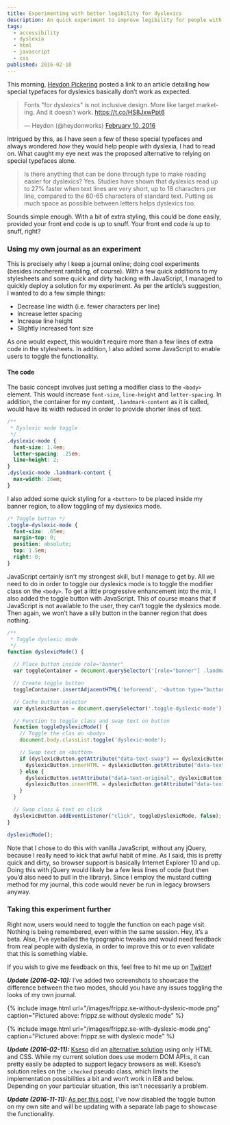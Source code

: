 ```yaml
---
title: Experimenting with better legibility for dyslexics
description: An quick experiment to improve legibility for people with dyslexia
tags:
  - accessibility
  - dyslexia
  - html
  - javascript
  - css
published: 2016-02-10
---
```


This morning, [Heydon Pickering](https://www.heydonworks.com) posted a link to an article detailing how special typefaces for dyslexics basically don’t work as expected.

<blockquote class="twitter-tweet" data-lang="en"><p lang="en" dir="ltr">Fonts &quot;for dyslexics&quot; is not inclusive design. More like target marketing. And it doesn&#39;t work. <a href="https://t.co/HS8JxwPpt6">https://t.co/HS8JxwPpt6</a></p>&mdash; Heydon (@heydonworks) <a href="https://twitter.com/heydonworks/status/697342047833976832">February 10, 2016</a></blockquote>

Intrigued by this, as I have seen a few of these special typefaces and always wondered _how_ they would help people with dyslexia, I had to read on. What caught my eye next was the proposed alternative to relying on special typefaces alone.

> Is there anything that can be done through type to make reading easier for dyslexics? Yes. Studies have shown that dyslexics read up to 27% faster when text lines are very short, up to 18 characters per line, compared to the 60-65 characters of standard text. Putting as much space as possible between letters helps dyslexics too.

Sounds simple enough. With a bit of extra styling, this could be done easily, provided your front end code is up to snuff. Your front end code _is_ up to snuff, right?

### Using my own journal as an experiment

This is precisely why I keep a journal online; doing cool experiments (besides incoherent rambling, of course). With a few quick additions to my stylesheets and some quick and dirty hacking with JavaScript, I managed to quickly deploy a solution for my experiment. As per the article’s suggestion, I wanted to do a few simple things:

* Decrease line width (i.e. fewer characters per line)
* Increase letter spacing
* Increase line height
* Slightly increased font size

As one would expect, this wouldn’t require more than a few lines of extra code in the stylesheets. In addition, I also added some JavaScript to enable users to toggle the functionality.

#### The code

The basic concept involves just setting a modifier class to the `<body>` element. This would increase `font-size`, `line-height` and `letter-spacing`. In addition, the container for my content, `.landmark-content` as it is called, would have its width reduced in order to provide shorter lines of text.

~~~css
/**
 * Dyslexic mode toggle
 */
.dyslexic-mode {
  font-size: 1.4em;
  letter-spacing: .25em;
  line-height: 2;
}
.dyslexic-mode .landmark-content {
  max-width: 26em;
}
~~~

I also added some quick styling for a `<button>` to be placed inside my banner region, to allow toggling of my dyslexics mode.

~~~css
/* Toggle button */
.toggle-dyslexic-mode {
  font-size: .65em;
  margin-top: 0;
  position: absolute;
  top: 1.5em;
  right: 0;
}
~~~

JavaScript certainly isn’t my strongest skill, but I manage to get by. All we need to do in order to toggle our dyslexics mode is to toggle the modifier class on the `<body>`. To get a little progressive enhancement into the mix, I also added the toggle button with JavaScript. This of course means that if JavaScript is not available to the user, they can’t toggle the dyslexics mode. Then again, we won’t have a silly button in the banner region that does nothing.

~~~javascript
/**
 * Toggle dyslexic mode
 */
function dyslexicMode() {

  // Place button inside role="banner"
  var toggleContainer = document.querySelector('[role="banner"] .landmark-content');

  // Create toggle button
  toggleContainer.insertAdjacentHTML('beforeend', '<button type="button" class="toggle-dyslexic-mode" data-text-original="Enable dyslexic mode" data-text-swap="Disable dyslexic mode">Enable dyslexic mode</button>');

  // Cache button selector
  var dyslexicButton = document.querySelector('.toggle-dyslexic-mode');

  // Function to toggle class and swap text on button
  function toggleDyslexicMode() {
    // Toggle the clas on <body>
    document.body.classList.toggle('dyslexic-mode');

    // Swap text on <button>
    if (dyslexicButton.getAttribute("data-text-swap") == dyslexicButton.innerHTML) {
      dyslexicButton.innerHTML = dyslexicButton.getAttribute("data-text-original");
    } else {
      dyslexicButton.setAttribute("data-text-original", dyslexicButton.innerHTML);
      dyslexicButton.innerHTML = dyslexicButton.getAttribute("data-text-swap");
    }
  }

  // Swap class & text on click
  dyslexicButton.addEventListener("click", toggleDyslexicMode, false);
}

dyslexicMode();
~~~

Note that I chose to do this with vanilla JavaScript, without any jQuery, because I really need to kick that awful habit of mine. As I said, this is pretty quick and dirty, so browser support is basically Internet Explorer 10 and up. Doing this with jQuery would likely be a few less lines of code (but then you’d also need to pull in the library). Since I employ the mustard cutting method for my journal, this code would never be run in legacy browsers anyway.

### Taking this experiment further

Right now, users would need to toggle the function on each page visit. Nothing is being remembered, even within the same session. Hey, it’s a beta. Also, I’ve eyeballed the typographic tweaks and would need feedback from real people with dyslexia, in order to improve this or to even validate that this is something viable.

If you wish to give me feedback on this, feel free to hit me up on [Twitter](https://twitter.com/frippz)!

**_Update (2016-02-10):_** I’ve added two screenshots to showcase the difference between the two modes, should you have any issues toggling the looks of my own journal.

{% include image.html url="/images/frippz.se-without-dyslexic-mode.png" caption="Pictured above: frippz.se without dyslexic mode" %}

{% include image.html url="/images/frippz.se-with-dyslexic-mode.png" caption="Pictured above: frippz.se with dyslexic mode" %}

**_Update (2016-02-11):_** [Kseso](https://twitter.com/kseso) did an [alternative solution](http://codepen.io/Kseso/pen/NxedYR?editors=1100) using only HTML and CSS. While my current solution does use modern DOM API:s, it can pretty easily be adapted to support legacy browsers as well. Kseso’s solution relies on the `:checked` pseudo class, which limits the implementation possibilities a bit and won’t work in IE8 and below. Depending on your particular situation, this isn’t necessarily a problem.

**_Update (2016-11-11):_** [As per this post](/2016/11/11/ending-the-dyslexia-experiment/), I’ve now disabled the toggle button on my own site and will be updating with a separate lab page to showcase the functionality.
